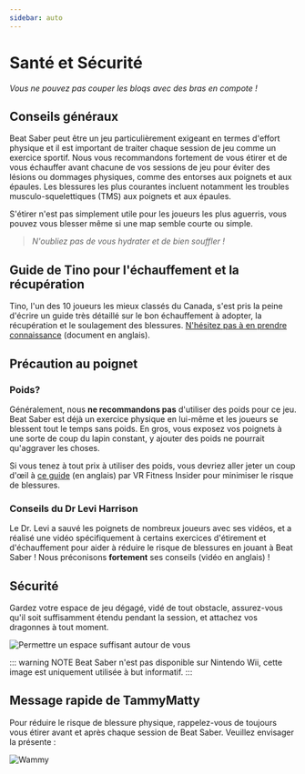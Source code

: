 ```yaml
---
sidebar: auto
---
```


# Santé et Sécurité

_Vous ne pouvez pas couper les bloqs avec des bras en compote !_

## Conseils généraux

Beat Saber peut être un jeu particulièrement exigeant en termes d'effort physique et il est important de traiter chaque session de jeu comme un exercice sportif. Nous vous recommandons fortement de vous étirer et de vous échauffer avant chacune de vos sessions de jeu pour éviter des lésions ou dommages physiques, comme des entorses aux poignets et aux épaules. Les blessures les plus courantes incluent notamment les troubles musculo-squelettiques (TMS) aux poignets et aux épaules.

S'étirer n'est pas simplement utile pour les joueurs les plus aguerris, vous pouvez vous blesser même si une map semble courte ou simple.

> _N'oubliez pas de vous hydrater et de bien souffler !_

## Guide de Tino pour l'échauffement et la récupération

Tino, l'un des 10 joueurs les mieux classés du Canada, s'est pris la peine d'écrire un guide très détaillé sur le bon échauffement à adopter, la récupération et le soulagement des blessures. [N'hésitez pas à en prendre connaissance](https://docs.google.com/document/d/122rd-eU0mkwQ6fXUwSmo1_XAh73Jyqd1u6ncrUjtkD0/) (document en anglais).

## Précaution au poignet

### Poids?

Généralement, nous **ne recommandons pas** d'utiliser des poids pour ce jeu. Beat Saber est déjà un exercice physique en lui-même et les joueurs se blessent tout le temps sans poids. En gros, vous exposez vos poignets à une sorte de coup du lapin constant, y ajouter des poids ne pourrait qu'aggraver les choses.

Si vous tenez à tout prix à utiliser des poids, vous devriez aller jeter un coup d'œil à [ce guide](https://www.vrfitnessinsider.com/beat-saber-weighted-gear/) (en anglais) par VR Fitness Insider pour minimiser le risque de blessures.

### Conseils du Dr Levi Harrison

Le Dr. Levi a sauvé les poignets de nombreux joueurs avec ses vidéos, et a réalisé une vidéo spécifiquement à certains exercices d'étirement et d'échauffement pour aider à réduire le risque de blessures en jouant à Beat Saber ! Nous préconisons **fortement** ses conseils (vidéo en anglais) !

<YouTube url='https://www.youtube.com/watch?v=IoL1NOKUmoU' />

## Sécurité

Gardez votre espace de jeu dégagé, vidé de tout obstacle, assurez-vous qu'il soit suffisamment étendu pendant la session, et attachez vos dragonnes à tout moment.

![Permettre un espace suffisant autour de vous](/.assets/images/health-and-safety/allow-adequate-room-around-you.png 'Permettre un espace suffisant autour de vous')

::: warning NOTE
Beat Saber n'est pas disponible sur Nintendo Wii, cette image est uniquement utilisée à but informatif.
:::

## Message rapide de TammyMatty

Pour réduire le risque de blessure physique, rappelez-vous de toujours vous étirer avant et après chaque session de Beat Saber. Veuillez envisager la présente :

![Wammy](/.assets/images/health-and-safety/wammy.gif 'Wammy')
